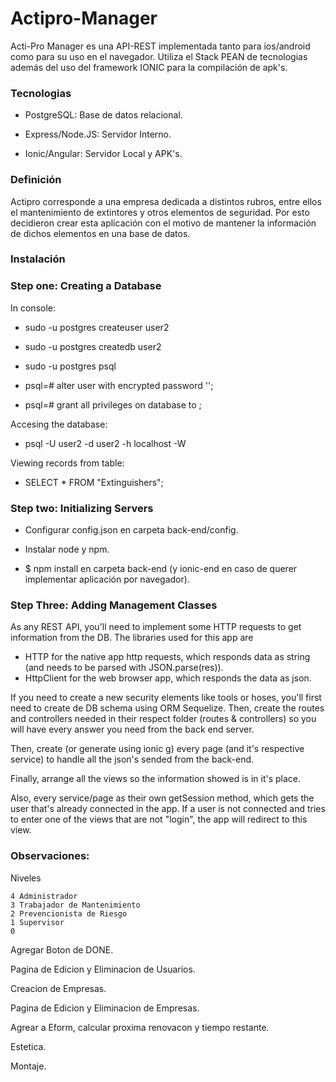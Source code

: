 # Actipro-Manager

Acti-Pro Manager es una API-REST implementada tanto para ios/android
como para su uso en el navegador. Utiliza el Stack PEAN de tecnologias
además del uso del framework IONIC para la compilación de apk's.

### Tecnologias

* PostgreSQL: Base de datos relacional.

* Express/Node.JS: Servidor Interno.

* Ionic/Angular: Servidor Local y APK's.

### Definición

Actipro corresponde a una empresa dedicada a distintos rubros, entre ellos
el mantenimiento de extintores y otros elementos de seguridad. Por esto
decidieron crear esta aplicación con el motivo de mantener la información 
de dichos elementos en una base de datos.

### Instalación

### Step one: Creating a Database

In console:

* sudo -u postgres createuser user2

* sudo -u postgres createdb user2

* sudo -u postgres psql

* psql=# alter user <username> with encrypted password '<password>';

* psql=# grant all privileges on database <dbname> to <username> ;

Accesing the database:

* psql -U user2 -d user2 -h localhost -W

Viewing records from table:

* SELECT * FROM "Extinguishers";

### Step two: Initializing Servers

* Configurar config.json en carpeta back-end/config.

* Instalar node y npm.

* $ npm install en carpeta back-end (y ionic-end en caso de querer 
implementar aplicación por navegador).

### Step Three: Adding Management Classes

 As any REST API, you'll need to implement some HTTP requests to get
information from the DB. The libraries used for this app are

* HTTP for the native app http requests, which responds data as string
(and needs to be parsed with JSON.parse(res)).
* HttpClient for the web browser app, which responds the data as json.

If you need to create a new security elements like tools or hoses, you'll
first need to create de DB schema using ORM Sequelize. Then, create the routes
and controllers needed in their respect folder (routes & controllers) so
you will have every answer you need from the back end server.

Then, create (or generate using ionic g) every page (and it's respective 
service) to handle all the json's sended from the back-end.

Finally, arrange all the views so the information showed is in it's
place.

Also, every service/page as their own getSession method, which gets the user
that's already connected in the app. If a user is not connected and tries to
enter one of the views that are not "login", the app will redirect to this view.

### Observaciones:

Niveles

    4 Administrador
    3 Trabajador de Mantenimiento
    2 Prevencionista de Riesgo
    1 Supervisor
    0 

Agregar Boton de DONE.

Pagina de Edicion y Eliminacion de Usuarios.

Creacion de Empresas.

Pagina de Edicion y Eliminacion de Empresas.

Agrear a Eform, calcular proxima renovacon y tiempo restante.

Estetica.

Montaje.